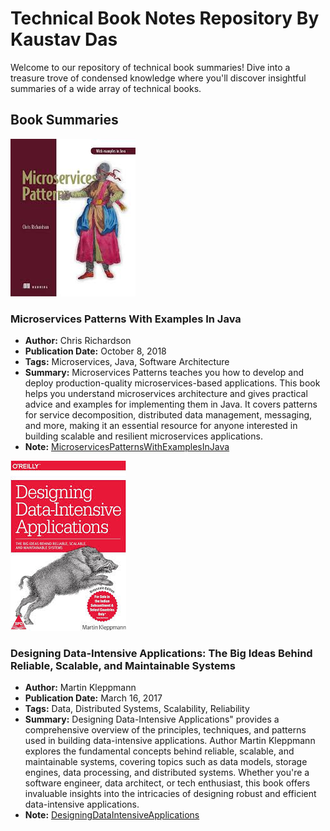 # Technical Book Notes Repository By Kaustav Das

Welcome to our repository of technical book summaries! Dive into a treasure trove of condensed knowledge where you'll discover insightful summaries of a wide array of technical books.

## Book Summaries

![](./MicroservicesPatternsWithExamplesInJava/media/Cover.jpg)
### Microservices Patterns With Examples In Java
- **Author:** Chris Richardson
- **Publication Date:** October 8, 2018
- **Tags:** Microservices, Java, Software Architecture
- **Summary:** Microservices Patterns teaches you how to develop and deploy production-quality microservices-based applications. This book helps you understand microservices architecture and gives practical advice and examples for implementing them in Java. It covers patterns for service decomposition, distributed data management, messaging, and more, making it an essential resource for anyone interested in building scalable and resilient microservices applications.
- **Note:** [MicroservicesPatternsWithExamplesInJava](#./MicroservicesPatternsWithExamplesInJava/MicroservicesPatternsWithExamplesInJava.pdf)







![](./DesigningDataIntensiveApplications/media/Cover.jpg)
### Designing Data-Intensive Applications: The Big Ideas Behind Reliable, Scalable, and Maintainable Systems
- **Author:** Martin Kleppmann 
- **Publication Date:** March 16, 2017
- **Tags:** Data, Distributed Systems, Scalability, Reliability 
- **Summary:** Designing Data-Intensive Applications" provides a comprehensive overview of the principles, techniques, and patterns used in building data-intensive applications. Author Martin Kleppmann explores the fundamental concepts behind reliable, scalable, and maintainable systems, covering topics such as data models, storage engines, data processing, and distributed systems. Whether you're a software engineer, data architect, or tech enthusiast, this book offers invaluable insights into the intricacies of designing robust and efficient data-intensive applications.
- **Note:** [DesigningDataIntensiveApplications](#./DesigningDataIntensiveApplications\Designing-data-intensive-applications_Notes.pdf)
